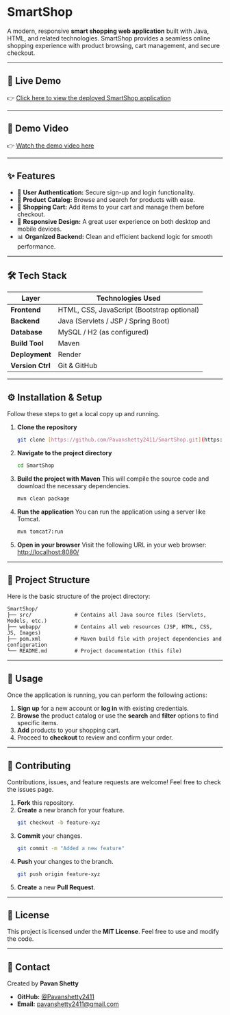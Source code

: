 # SmartShop

A modern, responsive **smart shopping web application** built with Java, HTML, and related technologies. SmartShop provides a seamless online shopping experience with product browsing, cart management, and secure checkout.

---

## 🚀 Live Demo
👉 [Click here to view the deployed SmartShop application](https://pavans-smartshop-app.onrender.com/home)

---

## 🎥 Demo Video
👉 [Watch the demo video here](https://drive.google.com/file/d/1e6BipTijiOo26pXIusKyHMSUylV7DxyW/view?usp=sharing)

---

## ✨ Features
-   🔑 **User Authentication:** Secure sign-up and login functionality.
-   🛒 **Product Catalog:** Browse and search for products with ease.
-   🧺 **Shopping Cart:** Add items to your cart and manage them before checkout.
-   📱 **Responsive Design:** A great user experience on both desktop and mobile devices.
-   📊 **Organized Backend:** Clean and efficient backend logic for smooth performance.

---

## 🛠️ Tech Stack

| Layer        | Technologies Used                         |
|--------------|-------------------------------------------|
| **Frontend** | HTML, CSS, JavaScript (Bootstrap optional)|
| **Backend** | Java (Servlets / JSP / Spring Boot)       |
| **Database** | MySQL / H2 (as configured)                |
| **Build Tool** | Maven                                     |
| **Deployment** |  Render                                  |
| **Version Ctrl** | Git & GitHub                              |

---

## ⚙️ Installation & Setup

Follow these steps to get a local copy up and running.

1.  **Clone the repository**
    ```bash
    git clone [https://github.com/Pavanshetty2411/SmartShop.git](https://github.com/Pavanshetty2411/SmartShop.git)
    ```

2.  **Navigate to the project directory**
    ```bash
    cd SmartShop
    ```

3.  **Build the project with Maven**
    This will compile the source code and download the necessary dependencies.
    ```bash
    mvn clean package
    ```

4.  **Run the application**
    You can run the application using a server like Tomcat.
    ```bash
    mvn tomcat7:run
    ```

5.  **Open in your browser**
    Visit the following URL in your web browser:
    [http://localhost:8080/](http://localhost:8080/)

---

## 📂 Project Structure

Here is the basic structure of the project directory:

```
SmartShop/
├── src/              # Contains all Java source files (Servlets, Models, etc.)
├── webapp/           # Contains all web resources (JSP, HTML, CSS, JS, Images)
├── pom.xml           # Maven build file with project dependencies and configuration
└── README.md         # Project documentation (this file)
```

---

## 📝 Usage

Once the application is running, you can perform the following actions:

1.  **Sign up** for a new account or **log in** with existing credentials.
2.  **Browse** the product catalog or use the **search** and **filter** options to find specific items.
3.  **Add** products to your shopping cart.
4.  Proceed to **checkout** to review and confirm your order.

---

## 🤝 Contributing

Contributions, issues, and feature requests are welcome! Feel free to check the issues page.

1.  **Fork** this repository.
2.  **Create** a new branch for your feature.
    ```bash
    git checkout -b feature-xyz
    ```
3.  **Commit** your changes.
    ```bash
    git commit -m "Added a new feature"
    ```
4.  **Push** your changes to the branch.
    ```bash
    git push origin feature-xyz
    ```
5.  **Create** a new **Pull Request**.

---

## 📜 License

This project is licensed under the **MIT License**. Feel free to use and modify the code.

---

## 📧 Contact

Created by **Pavan Shetty**

* **GitHub:** [@Pavanshetty2411](https://github.com/Pavanshetty2411)
* **Email:** [pavanshetty2411@gmail.com](mailto:pavanshetty2411@gmail.com)
